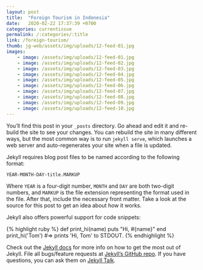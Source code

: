 ```yaml
---
layout: post
title:  "Foreign Tourism in Indonesia"
date:   2020-02-22 17:37:39 +0700
categories: currentissue
permalink: /:categories/:title
link: /foreign-tourism/
thumb: jg-web/assets/img/uploads/12-feed-01.jpg
images:
    - image: /assets/img/uploads/12-feed-01.jpg
    - image: /assets/img/uploads/12-feed-02.jpg
    - image: /assets/img/uploads/12-feed-03.jpg
    - image: /assets/img/uploads/12-feed-04.jpg
    - image: /assets/img/uploads/12-feed-05.jpg
    - image: /assets/img/uploads/12-feed-06.jpg
    - image: /assets/img/uploads/12-feed-07.jpg
    - image: /assets/img/uploads/12-feed-08.jpg
    - image: /assets/img/uploads/12-feed-09.jpg
    - image: /assets/img/uploads/12-feed-10.jpg
---
```

You’ll find this post in your `_posts` directory. Go ahead and edit it and re-build the site to see your changes. You can rebuild the site in many different ways, but the most common way is to run `jekyll serve`, which launches a web server and auto-regenerates your site when a file is updated.

Jekyll requires blog post files to be named according to the following format:

`YEAR-MONTH-DAY-title.MARKUP`

Where `YEAR` is a four-digit number, `MONTH` and `DAY` are both two-digit numbers, and `MARKUP` is the file extension representing the format used in the file. After that, include the necessary front matter. Take a look at the source for this post to get an idea about how it works.

Jekyll also offers powerful support for code snippets:

{% highlight ruby %}
def print_hi(name)
  puts "Hi, #{name}"
end
print_hi('Tom')
#=> prints 'Hi, Tom' to STDOUT.
{% endhighlight %}

Check out the [Jekyll docs][jekyll-docs] for more info on how to get the most out of Jekyll. File all bugs/feature requests at [Jekyll’s GitHub repo][jekyll-gh]. If you have questions, you can ask them on [Jekyll Talk][jekyll-talk].

[jekyll-docs]: https://jekyllrb.com/docs/home
[jekyll-gh]:   https://github.com/jekyll/jekyll
[jekyll-talk]: https://talk.jekyllrb.com/
